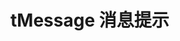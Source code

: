 # tMessage 消息提示

<messageDemo1>
<messageDemo2>




<script setup> 
    import messageDemo1 from '../components/messageDemo1.vue'
    import messageDemo2 from '../components/messageDemo2.vue'
</script>